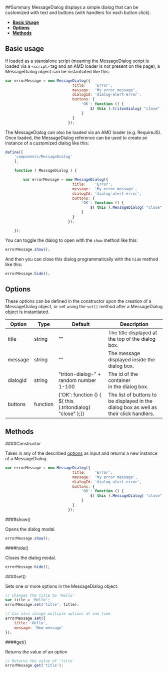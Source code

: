 ##Summary
MessageDialog displays a simple dialog that can be customized with text and buttons (with handlers for each button click).

* <a href="#wiki-basicUsage">**Basic Usage**</a>
* <a href="#wiki-options">**Options**</a>
* <a href="#wiki-methods">**Methods**</a>

## <a name="basicUsage"></a>Basic usage

If loaded as a standalone script (meaning the MessageDialog script is loaded via a `<script>` tag and an AMD loader is not present on the page), a MessageDialog object can be instantiated like this:
```javascript
var errorMessage = new MessageDialog({
                              title:    'Error',
                              message:  'My error message',
                              dialogId: 'dialog-alert-error',
                              buttons: {
                                  'OK': function () {
                                      $( this ).tritondialog( "close" );
                                  }
                              }
                            });
```

The MessageDialog can also be loaded via an AMD loader (e.g. RequireJS). Once loaded, the MessageDialog reference can be used to create an instance of a customized dialog like this:

```javascript
define([
    'components/MessageDialog'
    ],

    function ( MessageDialog ) {

        var errorMessage = new MessageDialog({
                              title:    'Error',
                              message:  'My error message',
                              dialogId: 'dialog-alert-error',
                              buttons: {
                                  'OK': function () {
                                      $( this ).MessageDialog( "close" );
                                  }
                              }
                            });

    });
```

You can toggle the dialog to open with the `show` method like this:
```javascript
errorMessage.show();
```
And then you can close this dialog programmatically with the `hide` method like this:
```javascript
errorMessage.hide();
```

## <a name="options"></a>Options

These options can be defined in the constructor upon the creation of a MessageDialog object, or set using the `set()` method after a MessageDialog object is instantiated.

|Option|Type|Default|Description|
|------|----|-------|-----------|
|title|string|""|The title displayed at the top of the dialog box.|
|message|string|""|The message displayed inside the dialog box.|
|dialogId|string|"triton-dialog-" + random number 1-100|The id of the container <div> in the dialog box.|
|buttons|function|{'OK': function () { $( this ).tritondialog( "close" );}}|The list of buttons to be displayed in the dialog box as well as their click handlers.|

## <a name="methods"></a>Methods

####Constructor

Takes in any of the described <a href="#wiki-options">options</a> as input and returns a new instance of a MessageDialog.

```javascript
var errorMessage = new MessageDialog({
                              title:    'Error',
                              message:  'My error message',
                              dialogId: 'dialog-alert-error',
                              buttons: {
                                  'OK': function () {
                                      $( this ).MessageDialog( "close" );
                                  }
                              }
                            });
```

####show()

Opens the dialog modal.

```javascript
errorMessage.show();
```

####hide()

Closes the dialog modal.

```javascript
errorMessage.hide();
```
####set()

Sets one or more options in the MessageDialog object.
```javascript
// Changes the title to 'Hello'
var title = 'Hello';
errorMessage.set('title', title);

// Can also change multiple options at one time
errorMessage.set({
    title: 'Hello',
    message: 'New message'
});
```

####get()

Returns the value of an option
```javascript
// Returns the value of 'title'
errorMessage.get('title');
```
